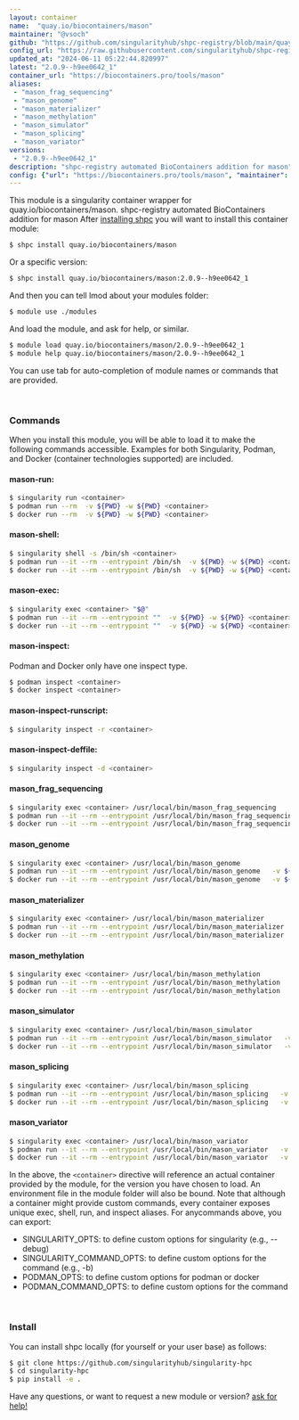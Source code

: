 ```yaml
---
layout: container
name:  "quay.io/biocontainers/mason"
maintainer: "@vsoch"
github: "https://github.com/singularityhub/shpc-registry/blob/main/quay.io/biocontainers/mason/container.yaml"
config_url: "https://raw.githubusercontent.com/singularityhub/shpc-registry/main/quay.io/biocontainers/mason/container.yaml"
updated_at: "2024-06-11 05:22:44.820997"
latest: "2.0.9--h9ee0642_1"
container_url: "https://biocontainers.pro/tools/mason"
aliases:
 - "mason_frag_sequencing"
 - "mason_genome"
 - "mason_materializer"
 - "mason_methylation"
 - "mason_simulator"
 - "mason_splicing"
 - "mason_variator"
versions:
 - "2.0.9--h9ee0642_1"
description: "shpc-registry automated BioContainers addition for mason"
config: {"url": "https://biocontainers.pro/tools/mason", "maintainer": "@vsoch", "description": "shpc-registry automated BioContainers addition for mason", "latest": {"2.0.9--h9ee0642_1": "sha256:5dab77b259bc4f6757616a83242eceaec141348048497fe18a30a24a85950d63"}, "tags": {"2.0.9--h9ee0642_1": "sha256:5dab77b259bc4f6757616a83242eceaec141348048497fe18a30a24a85950d63"}, "docker": "quay.io/biocontainers/mason", "aliases": {"mason_frag_sequencing": "/usr/local/bin/mason_frag_sequencing", "mason_genome": "/usr/local/bin/mason_genome", "mason_materializer": "/usr/local/bin/mason_materializer", "mason_methylation": "/usr/local/bin/mason_methylation", "mason_simulator": "/usr/local/bin/mason_simulator", "mason_splicing": "/usr/local/bin/mason_splicing", "mason_variator": "/usr/local/bin/mason_variator"}}
---
```


This module is a singularity container wrapper for quay.io/biocontainers/mason.
shpc-registry automated BioContainers addition for mason
After [installing shpc](#install) you will want to install this container module:


```bash
$ shpc install quay.io/biocontainers/mason
```

Or a specific version:

```bash
$ shpc install quay.io/biocontainers/mason:2.0.9--h9ee0642_1
```

And then you can tell lmod about your modules folder:

```bash
$ module use ./modules
```

And load the module, and ask for help, or similar.

```bash
$ module load quay.io/biocontainers/mason/2.0.9--h9ee0642_1
$ module help quay.io/biocontainers/mason/2.0.9--h9ee0642_1
```

You can use tab for auto-completion of module names or commands that are provided.

<br>

### Commands

When you install this module, you will be able to load it to make the following commands accessible.
Examples for both Singularity, Podman, and Docker (container technologies supported) are included.

#### mason-run:

```bash
$ singularity run <container>
$ podman run --rm  -v ${PWD} -w ${PWD} <container>
$ docker run --rm  -v ${PWD} -w ${PWD} <container>
```

#### mason-shell:

```bash
$ singularity shell -s /bin/sh <container>
$ podman run --it --rm --entrypoint /bin/sh  -v ${PWD} -w ${PWD} <container>
$ docker run --it --rm --entrypoint /bin/sh  -v ${PWD} -w ${PWD} <container>
```

#### mason-exec:

```bash
$ singularity exec <container> "$@"
$ podman run --it --rm --entrypoint ""  -v ${PWD} -w ${PWD} <container> "$@"
$ docker run --it --rm --entrypoint ""  -v ${PWD} -w ${PWD} <container> "$@"
```

#### mason-inspect:

Podman and Docker only have one inspect type.

```bash
$ podman inspect <container>
$ docker inspect <container>
```

#### mason-inspect-runscript:

```bash
$ singularity inspect -r <container>
```

#### mason-inspect-deffile:

```bash
$ singularity inspect -d <container>
```


#### mason_frag_sequencing

```bash
$ singularity exec <container> /usr/local/bin/mason_frag_sequencing
$ podman run --it --rm --entrypoint /usr/local/bin/mason_frag_sequencing   -v ${PWD} -w ${PWD} <container> -c " $@"
$ docker run --it --rm --entrypoint /usr/local/bin/mason_frag_sequencing   -v ${PWD} -w ${PWD} <container> -c " $@"
```


#### mason_genome

```bash
$ singularity exec <container> /usr/local/bin/mason_genome
$ podman run --it --rm --entrypoint /usr/local/bin/mason_genome   -v ${PWD} -w ${PWD} <container> -c " $@"
$ docker run --it --rm --entrypoint /usr/local/bin/mason_genome   -v ${PWD} -w ${PWD} <container> -c " $@"
```


#### mason_materializer

```bash
$ singularity exec <container> /usr/local/bin/mason_materializer
$ podman run --it --rm --entrypoint /usr/local/bin/mason_materializer   -v ${PWD} -w ${PWD} <container> -c " $@"
$ docker run --it --rm --entrypoint /usr/local/bin/mason_materializer   -v ${PWD} -w ${PWD} <container> -c " $@"
```


#### mason_methylation

```bash
$ singularity exec <container> /usr/local/bin/mason_methylation
$ podman run --it --rm --entrypoint /usr/local/bin/mason_methylation   -v ${PWD} -w ${PWD} <container> -c " $@"
$ docker run --it --rm --entrypoint /usr/local/bin/mason_methylation   -v ${PWD} -w ${PWD} <container> -c " $@"
```


#### mason_simulator

```bash
$ singularity exec <container> /usr/local/bin/mason_simulator
$ podman run --it --rm --entrypoint /usr/local/bin/mason_simulator   -v ${PWD} -w ${PWD} <container> -c " $@"
$ docker run --it --rm --entrypoint /usr/local/bin/mason_simulator   -v ${PWD} -w ${PWD} <container> -c " $@"
```


#### mason_splicing

```bash
$ singularity exec <container> /usr/local/bin/mason_splicing
$ podman run --it --rm --entrypoint /usr/local/bin/mason_splicing   -v ${PWD} -w ${PWD} <container> -c " $@"
$ docker run --it --rm --entrypoint /usr/local/bin/mason_splicing   -v ${PWD} -w ${PWD} <container> -c " $@"
```


#### mason_variator

```bash
$ singularity exec <container> /usr/local/bin/mason_variator
$ podman run --it --rm --entrypoint /usr/local/bin/mason_variator   -v ${PWD} -w ${PWD} <container> -c " $@"
$ docker run --it --rm --entrypoint /usr/local/bin/mason_variator   -v ${PWD} -w ${PWD} <container> -c " $@"
```



In the above, the `<container>` directive will reference an actual container provided
by the module, for the version you have chosen to load. An environment file in the
module folder will also be bound. Note that although a container
might provide custom commands, every container exposes unique exec, shell, run, and
inspect aliases. For anycommands above, you can export:

 - SINGULARITY_OPTS: to define custom options for singularity (e.g., --debug)
 - SINGULARITY_COMMAND_OPTS: to define custom options for the command (e.g., -b)
 - PODMAN_OPTS: to define custom options for podman or docker
 - PODMAN_COMMAND_OPTS: to define custom options for the command

<br>

### Install

You can install shpc locally (for yourself or your user base) as follows:

```bash
$ git clone https://github.com/singularityhub/singularity-hpc
$ cd singularity-hpc
$ pip install -e .
```

Have any questions, or want to request a new module or version? [ask for help!](https://github.com/singularityhub/singularity-hpc/issues)